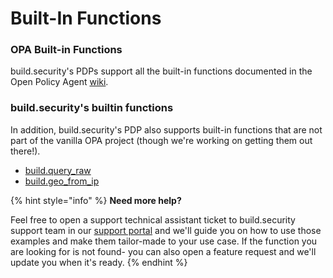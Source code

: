 # Built-In Functions



###  OPA Built-in Functions

build.security's PDPs support all the built-in functions documented in the Open Policy Agent [wiki](https://www.openpolicyagent.org/docs/latest/policy-reference/#built-in-functions).

### build.security's builtin functions

In addition, build.security's PDP also supports built-in functions that are not part of the vanilla OPA project \(though we're working on getting them out there!\).

* [build.query\_raw](build.query_raw/)
* [build.geo\_from\_ip](build.geo_from_ip.md)

{% hint style="info" %}
**Need more help?**

Feel free to open a support technical assistant ticket to build.security support team in our [support portal](https://build-security.atlassian.net/servicedesk/customer/user/login?destination=portals) and we'll guide you on how to use those examples and make them tailor-made to your use case. If the function you are looking for is not found- you can also open a feature request and we'll update you when it's ready.
{% endhint %}

